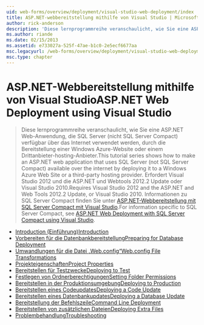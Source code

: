 ```yaml
---
uid: web-forms/overview/deployment/visual-studio-web-deployment/index
title: ASP.NET-webbereitstellung mithilfe von Visual Studio | Microsoft-Dokumentation
author: rick-anderson
description: 'Diese lernprogrammreihe veranschaulicht, wie Sie eine ASP.NET Web-Anwendung, die SQL Server (nicht SQL Server Compact) verfügbar über das Internet verwendet werden, indem Sie sie bereitstellen, t...'
ms.author: riande
ms.date: 02/15/2013
ms.assetid: e733027a-525f-47ae-b1c0-2e5ecf6677aa
msc.legacyurl: /web-forms/overview/deployment/visual-studio-web-deployment
msc.type: chapter
---
```

<a name="aspnet-web-deployment-using-visual-studio"></a><span data-ttu-id="b4233-103">ASP.NET-Webbereitstellung mithilfe von Visual Studio</span><span class="sxs-lookup"><span data-stu-id="b4233-103">ASP.NET Web Deployment using Visual Studio</span></span>
====================
> <span data-ttu-id="b4233-104">Diese lernprogrammreihe veranschaulicht, wie Sie eine ASP.NET Web-Anwendung, die SQL Server (nicht SQL Server Compact) verfügbar über das Internet verwendet werden, durch die Bereitstellung einer Windows Azure-Website oder einem Drittanbieter-hosting-Anbieter.</span><span class="sxs-lookup"><span data-stu-id="b4233-104">This tutorial series shows how to make an ASP.NET web application that uses SQL Server (not SQL Server Compact) available over the internet by deploying it to a Windows Azure Web Site or a third-party hosting provider.</span></span> <span data-ttu-id="b4233-105">Erfordert Visual Studio 2012 und die ASP.NET und Webtools 2012.2 Update oder Visual Studio 2010.</span><span class="sxs-lookup"><span data-stu-id="b4233-105">Requires Visual Studio 2012 and the ASP.NET and Web Tools 2012.2 Update, or Visual Studio 2010.</span></span> <span data-ttu-id="b4233-106">Informationen zu SQL Server Compact finden Sie unter [ASP.NET-Webbereitstellung mit SQL Server Compact mit Visual Studio](../../older-versions-getting-started/deployment-to-a-hosting-provider/deployment-to-a-hosting-provider-introduction-1-of-12.md).</span><span class="sxs-lookup"><span data-stu-id="b4233-106">For information specific to SQL Server Compact, see [ASP.NET Web Deployment with SQL Server Compact using Visual Studio](../../older-versions-getting-started/deployment-to-a-hosting-provider/deployment-to-a-hosting-provider-introduction-1-of-12.md).</span></span>


- [<span data-ttu-id="b4233-107">Introduction (Einführung)</span><span class="sxs-lookup"><span data-stu-id="b4233-107">Introduction</span></span>](introduction.md)
- [<span data-ttu-id="b4233-108">Vorbereiten für die Datenbankbereitstellung</span><span class="sxs-lookup"><span data-stu-id="b4233-108">Preparing for Database Deployment</span></span>](preparing-databases.md)
- [<span data-ttu-id="b4233-109">Umwandlungen für die Datei „Web.config“</span><span class="sxs-lookup"><span data-stu-id="b4233-109">Web.config File Transformations</span></span>](web-config-transformations.md)
- [<span data-ttu-id="b4233-110">Projekteigenschaften</span><span class="sxs-lookup"><span data-stu-id="b4233-110">Project Properties</span></span>](project-properties.md)
- [<span data-ttu-id="b4233-111">Bereitstellen für Testzwecke</span><span class="sxs-lookup"><span data-stu-id="b4233-111">Deploying to Test</span></span>](deploying-to-iis.md)
- [<span data-ttu-id="b4233-112">Festlegen von Ordnerberechtigungen</span><span class="sxs-lookup"><span data-stu-id="b4233-112">Setting Folder Permissions</span></span>](setting-folder-permissions.md)
- [<span data-ttu-id="b4233-113">Bereitstellen in der Produktionsumgebung</span><span class="sxs-lookup"><span data-stu-id="b4233-113">Deploying to Production</span></span>](deploying-to-production.md)
- [<span data-ttu-id="b4233-114">Bereitstellen eines Codeupdates</span><span class="sxs-lookup"><span data-stu-id="b4233-114">Deploying a Code Update</span></span>](deploying-a-code-update.md)
- [<span data-ttu-id="b4233-115">Bereitstellen eines Datenbankupdates</span><span class="sxs-lookup"><span data-stu-id="b4233-115">Deploying a Database Update</span></span>](deploying-a-database-update.md)
- [<span data-ttu-id="b4233-116">Bereitstellung der Befehlszeile</span><span class="sxs-lookup"><span data-stu-id="b4233-116">Command Line Deployment</span></span>](command-line-deployment.md)
- [<span data-ttu-id="b4233-117">Bereitstellen von zusätzlichen Dateien</span><span class="sxs-lookup"><span data-stu-id="b4233-117">Deploying Extra Files</span></span>](deploying-extra-files.md)
- [<span data-ttu-id="b4233-118">Problembehandlung</span><span class="sxs-lookup"><span data-stu-id="b4233-118">Troubleshooting</span></span>](troubleshooting.md)
